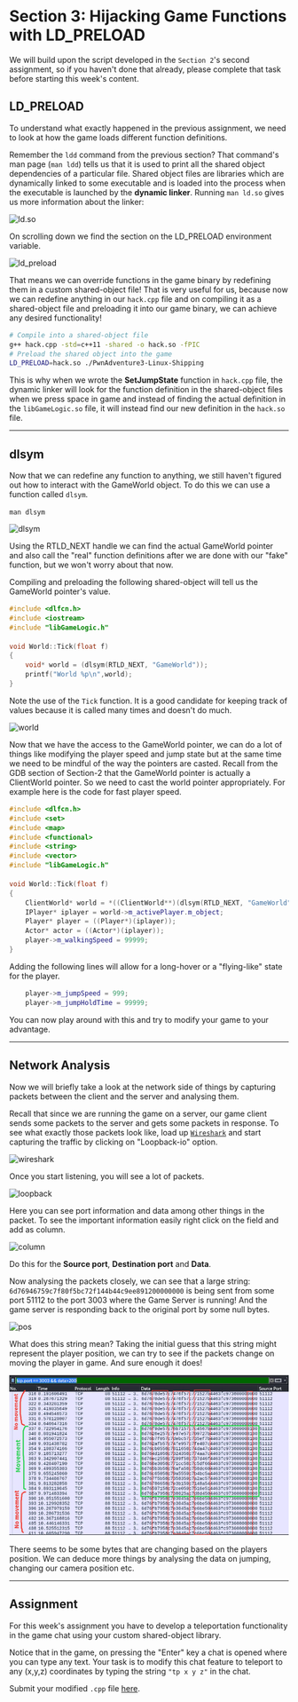 # Section 3: Hijacking Game Functions with LD_PRELOAD

We will build upon the script developed in the `Section 2`'s second assignment, so if you haven't done that already, please complete that task before starting this week's content.

## LD_PRELOAD

To understand what exactly happened in the previous assignment, we need to look at how the game loads different function definitions.

Remember the `ldd` command from the previous section? That command's man page (`man ldd`) tells us that it is used to print all the shared object dependencies of a particular file. Shared object files are libraries which are dynamically linked to some executable and is loaded into the process when the executable is launched by the **dynamic linker**. Running `man ld.so` gives us more information about the linker:


![ld.so](https://imgur.com/G4pFSDu.png)

On scrolling down we find the section on the LD_PRELOAD environment variable.

![ld_preload](https://imgur.com/7Mf8SZy.png)

That means we can override functions in the game binary by redefining them in a custom shared-object file! That is very useful for us, because now we can redefine anything in our `hack.cpp` file and on compiling it as a shared-object file and preloading it into our game binary, we can achieve any desired functionality!

```bash
# Compile into a shared-object file
g++ hack.cpp -std=c++11 -shared -o hack.so -fPIC
# Preload the shared object into the game
LD_PRELOAD=hack.so ./PwnAdventure3-Linux-Shipping
```

This is why when we wrote the **SetJumpState** function in `hack.cpp` file, the dynamic linker will look for the function definition in the shared-object files when we press space in game and instead of finding the actual definition in the `libGameLogic.so` file, it will instead find our new definition in the `hack.so` file.

----

## dlsym

Now that we can redefine any function to anything, we still haven't figured out how to interact with the GameWorld object. To do this we can use a function called `dlsym`.

`man dlsym`

![dlsym](https://imgur.com/9MvwigV.png)

Using the RTLD_NEXT handle we can find the actual GameWorld pointer and also call the "real" function definitions after we are done with our "fake" function, but we won't worry about that now.

Compiling and preloading the following shared-object will tell us the GameWorld pointer's value.


```cpp
#include <dlfcn.h>
#include <iostream>
#include "libGameLogic.h"

void World::Tick(float f)
{
    void* world = (dlsym(RTLD_NEXT, "GameWorld"));
    printf("World %p\n",world);
}
```

Note the use of the `Tick` function. It is a good candidate for keeping track of values because it is called many times and doesn't do much.

![world](https://imgur.com/khtLRrn.png)

Now that we have the access to the GameWorld pointer, we can do a lot of things like modifying the player speed and jump state but at the same time we need to be mindful of the way the pointers are casted. Recall from the GDB section of Section-2 that the GameWorld pointer is actually a ClientWorld pointer. So we need to cast the world pointer appropriately. For example here is the code for fast player speed.   

```cpp
#include <dlfcn.h>
#include <set>
#include <map>
#include <functional>
#include <string>
#include <vector>
#include "libGameLogic.h"

void World::Tick(float f)
{
    ClientWorld* world = *((ClientWorld**)(dlsym(RTLD_NEXT, "GameWorld")));
    IPlayer* iplayer = world->m_activePlayer.m_object;
    Player* player = ((Player*)(iplayer));
    Actor* actor = ((Actor*)(iplayer));
    player->m_walkingSpeed = 99999;
}
```

Adding the following lines will allow for a long-hover or a "flying-like" state for the player.

```cpp
    player->m_jumpSpeed = 999;
    player->m_jumpHoldTime = 99999;
```

You can now play around with this and try to modify your game to your advantage.

----

## Network Analysis

Now we will briefly take a look at the network side of things by capturing packets between the client and the server and analysing them.

Recall that since we are running the game on a server, our game client sends some packets to the server and gets some packets in response. To see what exactly those packets look like, load up [`Wireshark`](https://www.wireshark.org/) and start capturing the traffic by clicking on "Loopback-io" option.

![wireshark](https://imgur.com/bhCTf9N.png)

Once you start listening, you will see a lot of packets.

![loopback](https://imgur.com/FbLpPho.png)

Here you can see port information and data among other things in the packet. To see the important information easily right click on the field and add as column.

![column](https://imgur.com/XfIERAY.png)

Do this for the **Source port**, **Destination port** and **Data**.

Now analysing the packets closely, we can see that a large string: `6d76946759c7f80f5bc72f144b44c9ee891200000000` is being sent from some port 51112 to the port 3003 where the Game Server is running! And the game server is responding back to the original port by some null bytes.

![pos](https://imgur.com/zaafpan.png)

What does this string mean? 
Taking the initial guess that this string might represent the player position, we can try to see if the packets change on moving the player in game. And sure enough it does!

![move](./image-mh.png)

There seems to be some bytes that are changing based on the players position. We can deduce more things by analysing the data on jumping, changing our camera position etc.

-----

## Assignment

For this week's assignment you have to develop a teleportation functionality in the game chat using your custom shared-object library.

Notice that in the game, on pressing the "Enter" key a chat is opened where you can type any text. Your task is to modify this chat feature to teleport to any (x,y,z) coordinates by typing the string `"tp x y z"` in the chat.

Submit your modified `.cpp` file [here]().